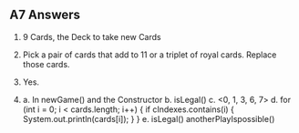 ## A7 Answers

1. 9 Cards, the Deck to take new Cards

2. Pick a pair of cards that add to 11 or a triplet of royal cards. Replace those cards.

3. Yes.

4. 
    a. In newGame() and the Constructor
    b. isLegal()
    c. <0, 1, 3, 6, 7>
    d. for (int i = 0; i < cards.length; i++) {
            if cIndexes.contains(i) {
                System.out.println(cards[i]);
            }
        }
    e. isLegal()
        anotherPlayIspossible()
